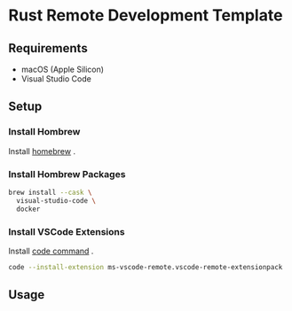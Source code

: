 # Rust Remote Development Template

## Requirements

- macOS (Apple Silicon)
- Visual Studio Code

## Setup

### Install Hombrew

Install [homebrew](https://brew.sh/) .

### Install Hombrew Packages

```sh
brew install --cask \
  visual-studio-code \
  docker
```

### Install VSCode Extensions

Install [code command](https://code.visualstudio.com/docs/setup/mac) .

```sh
code --install-extension ms-vscode-remote.vscode-remote-extensionpack
```

## Usage
